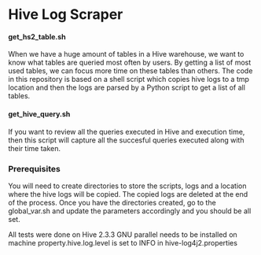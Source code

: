 # Hive Log Scraper

#### get_hs2_table.sh
When we have a huge amount of tables in a Hive warehouse, we want to know what tables are queried most often by users.
By getting a list of most used tables, we can focus more time on these tables than others. The code in this repository is based on a shell 
script which copies hive logs to a tmp location and then the logs are parsed by a Python script to get a list of all tables.

#### get_hive_query.sh
If you want to review all the queries executed in Hive and execution time, then this script will capture all the succesful queries executed along with their time taken.

### Prerequisites

You will need to create directories to store the scripts, logs and a location where the hive logs will be copied. The copied logs are deleted
at the end of the process. Once you have the directories created, go to the global_var.sh and update the parameters accordingly and you 
should be all set.

All tests were done on Hive 2.3.3
GNU parallel needs to be installed on machine
property.hive.log.level is set to INFO in hive-log4j2.properties

